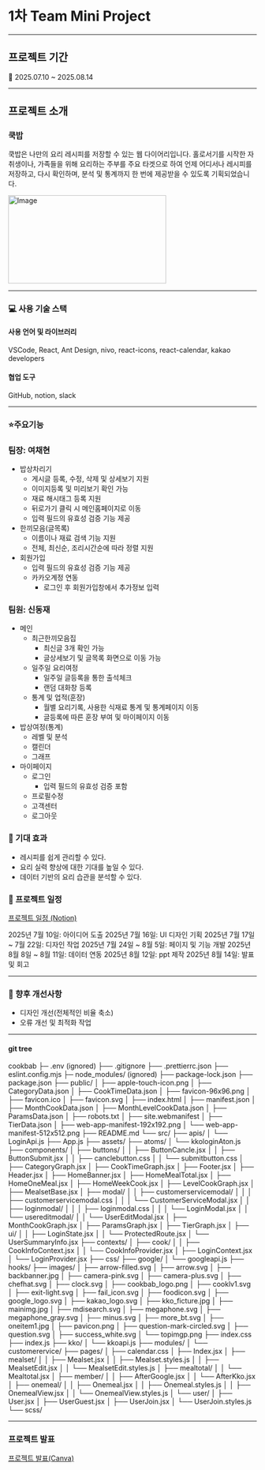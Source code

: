 # 1차 Team Mini Project

---

## 프로젝트 기간

📅 2025.07.10 ~ 2025.08.14

---

## 프로젝트 소개

### 쿡밥

쿡밥은 나만의 요리 레시피를 저장할 수 있는 웹 다이어리입니다.
홀로서기를 시작한 자취생이나, 가족들을 위해 요리하는 주부를 주요 타겟으로 하여
언제 어디서나 레시피를 저장하고, 다시 확인하며,
분석 및 통계까지 한 번에 제공받을 수 있도록 기획되었습니다.

<img width="320" height="179" alt="Image" src="https://github.com/user-attachments/assets/e742d7d6-70ab-42c5-82ec-889dc782bd86" />

---

### 💻 사용 기술 스택

#### 사용 언어 및 라이브러리

VSCode, React, Ant Design, nivo, react-icons, react-calendar, kakao developers

#### 협업 도구

GitHub, notion, slack

---

### ⭐주요기능

### 팀장: 여채현

- 밥상차리기
  - 게시글 등록, 수정, 삭제 및 상세보기 지원
  - 이미지등록 및 미리보기 확인 가능
  - 재료 해시태그 등록 지원
  - 뒤로가기 클릭 시 메인홈페이지로 이동
  - 입력 필드의 유효성 검증 기능 제공
- 한끼모음(글목록)
  - 이름이나 재료 검색 기능 지원
  - 전체, 최신순, 조리시간순에 따라 정렬 지원
- 회원가입
  - 입력 필드의 유효성 검증 기능 제공
  - 카카오계정 연동
    - 로그인 후 회원가입창에서 추가정보 입력

### 팀원: 신동재

- 메인
  - 최근한끼모음집
    - 최신글 3개 확인 가능
    - 글상세보기 및 글목록 화면으로 이동 가능
  - 일주일 요리여정
    - 일주일 글등록을 통한 출석체크
    - 랜덤 대화창 등록
  - 통계 및 업적(훈장)
    - 월별 요리기록, 사용한 식재료 통계 및 통계페이지 이동
    - 글등록에 따른 훈장 부여 및 마이페이지 이동
- 밥상여정(통계)
  - 레벨 및 분석
  - 캘린더
  - 그래프
- 마이페이지
  - 로그인
    - 입력 필드의 유효성 검증 포함
  - 프로필수정
  - 고객센터
  - 로그아웃

### 🚀 기대 효과

- 레시피를 쉽게 관리할 수 있다.
- 요리 실력 향상에 대한 기대를 높일 수 있다.
- 데이터 기반의 요리 습관을 분석할 수 있다.

### 📅 프로젝트 일정

[프로젝트 일정 (Notion)](https://fair-mimosa-69b.notion.site/2419f76bdabf8077b15cfe0c74d5c1c5)

2025년 7월 10일: 아이디어 도출
2025년 7월 16일: UI 디자인 기획
2025년 7월 17일 ~ 7월 22일: 디자인 작업
2025년 7월 24일 ~ 8월 5일: 페이지 및 기능 개발
2025년 8월 8일 ~ 8월 11일: 데이터 연동
2025년 8월 12일: ppt 제작
2025년 8월 14일: 발표 및 회고

---

### 🎯 향후 개선사항

- 디자인 개선(전체적인 비율 축소)
- 오류 개선 및 최적화 작업

---

#### git tree

cookbab
├─ .env (ignored)
├── .gitignore
├── .prettierrc.json
├── eslint.config.mjs
├─ node_modules/ (ignored)
├── package-lock.json
├── package.json
├── public/
│ ├── apple-touch-icon.png
│ ├── CategoryData.json
│ ├── CookTimeData.json
│ ├── favicon-96x96.png
│ ├── favicon.ico
│ ├── favicon.svg
│ ├── index.html
│ ├── manifest.json
│ ├── MonthCookData.json
│ ├── MonthLevelCookData.json
│ ├── ParamsData.json
│ ├── robots.txt
│ ├── site.webmanifest
│ ├── TierData.json
│ ├── web-app-manifest-192x192.png
│ └── web-app-manifest-512x512.png
├── README.md
└── src/
├── apis/
│ └── LoginApi.js
├── App.js
├── assets/
├── atoms/
│ └── kkologinAton.js
├── components/
│ ├── buttons/
│ │ ├── ButtonCancle.jsx
│ │ ├── ButtonSubmit.jsx
│ │ ├── canclebutton.css
│ │ └── submitbutton.css
│ ├── CategoryGraph.jsx
│ ├── CookTimeGraph.jsx
│ ├── Footer.jsx
│ ├── Header.jsx
│ ├── HomeBanner.jsx
│ ├── HomeMealTotal.jsx
│ ├── HomeOneMeal.jsx
│ ├── HomeWeekCook.jsx
│ ├── LevelCookGraph.jsx
│ ├── MealsetBase.jsx
│ ├── modal/
│ │ ├── customerservicemodal/
│ │ │ ├── customerservicemodal.css
│ │ │ └── CustomerServiceModal.jsx
│ │ ├── loginmodal/
│ │ │ ├── loginmodal.css
│ │ │ └── LoginModal.jsx
│ │ └── usereditmodal/
│ │ └── UserEditModal.jsx
│ ├── MonthCookGraph.jsx
│ ├── ParamsGraph.jsx
│ ├── TierGraph.jsx
│ ├── ui/
│ │ ├── LoginState.jsx
│ │ └── ProtectedRoute.jsx
│ └── UserSummaryInfo.jsx
├── contexts/
│ ├── cook/
│ │ ├── CookInfoContext.jsx
│ │ └── CookInfoProvider.jsx
│ ├── LoginContext.jsx
│ └── LoginProvider.jsx
├── css/
├── google/
│ └── googleapi.js
├── hooks/
├── images/
│ ├── arrow-filled.svg
│ ├── arrow.svg
│ ├── backbanner.jpg
│ ├── camera-pink.svg
│ ├── camera-plus.svg
│ ├── chefhat.svg
│ ├── clock.svg
│ ├── cookbab_logo.png
│ ├── cooklv1.svg
│ ├── exit-light.svg
│ ├── fail_icon.svg
│ ├── foodicon.svg
│ ├── google_logo.svg
│ ├── kakao_logo.svg
│ ├── kko_ficture.jpg
│ ├── mainimg.jpg
│ ├── mdisearch.svg
│ ├── megaphone.svg
│ ├── megaphone_gray.svg
│ ├── minus.svg
│ ├── more_bt.svg
│ ├── oneitem1.jpg
│ ├── pavicon.png
│ ├── question-mark-circled.svg
│ ├── question.svg
│ ├── success_white.svg
│ └── topimgp.png
├── index.css
├── index.js
├── kko/
│ └── kkoapi.js
├── modules/
│ └── customerervice/
├── pages/
│ ├── calendar.css
│ ├── Index.jsx
│ ├── mealset/
│ │ ├── Mealset.jsx
│ │ ├── Mealset.styles.js
│ │ ├── MealsetEdit.jsx
│ │ └── MealsetEdit.styles.js
│ ├── mealtotal/
│ │ └── Mealtotal.jsx
│ ├── member/
│ │ ├── AfterGoogle.jsx
│ │ └── AfterKko.jsx
│ ├── onemeal/
│ │ ├── Onemeal.jsx
│ │ ├── Onemeal.styles.js
│ │ ├── OnemealView.jsx
│ │ └── OnemealView.styles.js
│ └── user/
│ ├── User.jsx
│ ├── UserGuest.jsx
│ ├── UserJoin.jsx
│ └── UserJoin.styles.js
└── scss/

---

### 프로젝트 발표

[프로젝트 발표(Canva)](https://www.canva.com/design/DAGv1pu-s0w/6W6Vn8xGj39v5QtGNU76Qg/edit?utm_content=DAGv1pu-s0w&utm_campaign=designshare&utm_medium=link2&utm_source=sharebutton)

